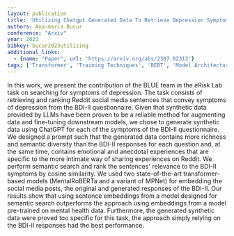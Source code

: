 ```yaml
---
layout: publication
title: 'Utilizing Chatgpt Generated Data To Retrieve Depression Symptoms From Social Media'
authors: Ana-maria Bucur
conference: "Arxiv"
year: 2023
bibkey: bucur2023utilizing
additional_links:
  - {name: "Paper", url: 'https://arxiv.org/abs/2307.02313'}
tags: ['Transformer', 'Training Techniques', 'BERT', 'Model Architecture', 'Fine-Tuning', 'GPT', 'Prompting', 'Pretraining Methods']
---
```

In this work, we present the contribution of the BLUE team in the eRisk Lab
task on searching for symptoms of depression. The task consists of retrieving
and ranking Reddit social media sentences that convey symptoms of depression
from the BDI-II questionnaire. Given that synthetic data provided by LLMs have
been proven to be a reliable method for augmenting data and fine-tuning
downstream models, we chose to generate synthetic data using ChatGPT for each
of the symptoms of the BDI-II questionnaire. We designed a prompt such that the
generated data contains more richness and semantic diversity than the BDI-II
responses for each question and, at the same time, contains emotional and
anecdotal experiences that are specific to the more intimate way of sharing
experiences on Reddit. We perform semantic search and rank the sentences'
relevance to the BDI-II symptoms by cosine similarity. We used two
state-of-the-art transformer-based models (MentalRoBERTa and a variant of
MPNet) for embedding the social media posts, the original and generated
responses of the BDI-II. Our results show that using sentence embeddings from a
model designed for semantic search outperforms the approach using embeddings
from a model pre-trained on mental health data. Furthermore, the generated
synthetic data were proved too specific for this task, the approach simply
relying on the BDI-II responses had the best performance.
